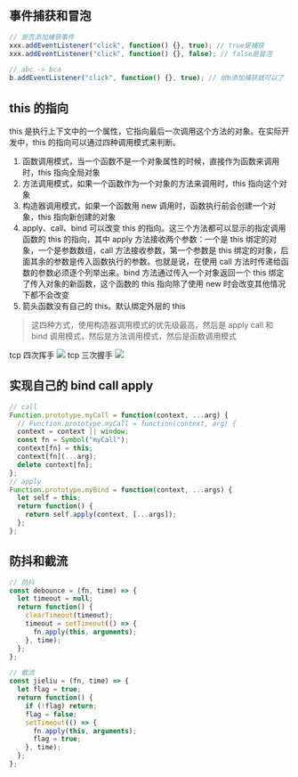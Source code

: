 ## 事件捕获和冒泡

```js
// 是否添加捕获事件
xxx.addEventListener("click", function() {}, true); // true是捕获
xxx.addEventListener("click", function() {}, false); // false是冒泡

// abc -> bca
b.addEventListener("click", function() {}, true); // 给b添加捕获就可以了
```

## this 的指向

this 是执行上下文中的一个属性，它指向最后一次调用这个方法的对象。在实际开发中，this 的指向可以通过四种调用模式来判断。

1. 函数调用模式，当一个函数不是一个对象属性的时候，直接作为函数来调用时，this 指向全局对象
2. 方法调用模式，如果一个函数作为一个对象的方法来调用时，this 指向这个对象
3. 构造器调用模式，如果一个函数用 new 调用时，函数执行前会创建一个对象，this 指向新创建的对象
4. apply、call、bind 可以改变 this 的指向。这三个方法都可以显示的指定调用函数的 this 的指向，其中 apply 方法接收两个参数：一个是 this 绑定的对象，一个是参数数组，call 方法接收参数，第一个参数是 this 绑定的对象，后面其余的参数是传入函数执行的参数。也就是说，在使用 call 方法时传递给函数的参数必须逐个列举出来。bind 方法通过传入一个对象返回一个 this 绑定了传入对象的新函数，这个函数的 this 指向除了使用 new 时会改变其他情况下都不会改变
5. 箭头函数没有自己的 this。默认绑定外层的 this

> 这四种方式，使用构造器调用模式的优先级最高，然后是 apply call 和 bind 调用模式，然后是方法调用模式，然后是函数调用模式

tcp 四次挥手
![](https://note-1256536434.cos.ap-beijing.myqcloud.com/img/截屏2020-09-25下午4.57.25.png)
tcp 三次握手
![](https://note-1256536434.cos.ap-beijing.myqcloud.com/img/截屏2020-09-25下午4.57.17.png)

## 实现自己的 bind call apply

```js
// call
Function.prototype.myCall = function(context, ...arg) {
  // Function.prototype.myCall = function(context, arg) {
  context = context || window;
  const fn = Symbol("myCall");
  context[fn] = this;
  context[fn](...arg);
  delete context[fn];
};
// apply
Function.prototype.myBind = function(context, ...args) {
  let self = this;
  return function() {
    return self.apply(context, [...args]);
  };
};
```

## 防抖和截流

```js
// 防抖
const debounce = (fn, time) => {
  let timeout = null;
  return function() {
    clearTimeout(timeout);
    timeout = setTimeout(() => {
      fn.apply(this, arguments);
    }, time);
  };
};

// 截流
const jieliu = (fn, time) => {
  let flag = true;
  return function() {
    if (!flag) return;
    flag = false;
    setTimeout(() => {
      fn.apply(this, arguments);
      flag = true;
    }, time);
  };
};
```
